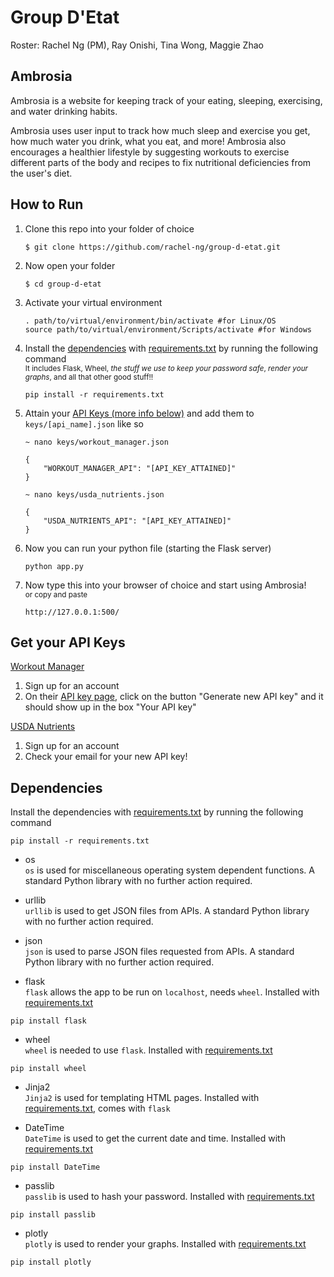 # Group D'Etat

Roster: Rachel Ng (PM), Ray Onishi, Tina Wong, Maggie Zhao

## Ambrosia

Ambrosia is a website for keeping track of your eating, sleeping, exercising, and water drinking habits. 

Ambrosia uses user input to track how much sleep and exercise you get, how much water you drink, what you eat, and more! Ambrosia also encourages a healthier lifestyle by suggesting workouts to exercise different parts of the body and recipes to fix nutritional deficiencies from the user's diet. 

## How to Run

1. Clone this repo into your folder of choice 

    ```
    $ git clone https://github.com/rachel-ng/group-d-etat.git
    ```

2. Now open your folder

    ```
    $ cd group-d-etat
    ```

3. Activate your virtual environment 

    ```
    . path/to/virtual/environment/bin/activate #for Linux/OS
    source path/to/virtual/environment/Scripts/activate #for Windows
    ```

4. Install the [dependencies](#dependencies) with [requirements.txt](requirements.txt) by running the following command  
<sup>It includes Flask, Wheel, *the stuff we use to keep your password safe*, *render your graphs*, and all that other good stuff!!</sup>

    ```
    pip install -r requirements.txt
    ```

5. Attain your [API Keys (more info below)](#get-your-api-keys) and add them to `keys/[api_name].json` like so  

    ```
    ~ nano keys/workout_manager.json
    ```
    ```
    {
        "WORKOUT_MANAGER_API": "[API_KEY_ATTAINED]"
    }
    ```


    ```
    ~ nano keys/usda_nutrients.json
    ```
    ```
    {
        "USDA_NUTRIENTS_API": "[API_KEY_ATTAINED]"
    }
    ```

6. Now you can run your python file (starting the Flask server)

    ```
    python app.py
    ```

7. Now type this into your browser of choice and start using Ambrosia!  
<sup>or copy and paste</sup>

    ```
    http://127.0.0.1:500/
    ```


## Get your API Keys 

[Workout Manager](https://wger.de/en/user/api-key)

1. Sign up for an account
2. On their [API key page](https://wger.de/en/user/api-key), click on the button "Generate new API key" and it should show up in the box "Your API key" 

[USDA Nutrients](https://api.data.gov/signup/)

1. Sign up for an account
2. Check your email for your new API key! 

## Dependencies 

Install the dependencies with [requirements.txt](requirements.txt) by running the following command

```
pip install -r requirements.txt
```

- os  
`os` is used for miscellaneous operating system dependent functions. A standard Python library with no further action required.

- urllib  
`urllib` is used to get JSON files from APIs. A standard Python library with no further action required. 

- json  
`json` is used to parse JSON files requested from APIs. A standard Python library with no further action required. 

- flask  
`flask` allows the app to be run on `localhost`, needs `wheel`. Installed with [requirements.txt](requirements.txt) 

```
pip install flask
```

- wheel  
`wheel` is needed to use `flask`. Installed with [requirements.txt](requirements.txt) 

```
pip install wheel
```

- Jinja2  
`Jinja2` is used for templating HTML pages. Installed with [requirements.txt](requirements.txt), comes with `flask`

- DateTime  
`DateTime` is used to get the current date and time. Installed with [requirements.txt](requirements.txt) 

```
pip install DateTime
```

- passlib  
`passlib` is used to hash your password. Installed with [requirements.txt](requirements.txt) 

```
pip install passlib
```

- plotly  
`plotly` is used to render your graphs. Installed with [requirements.txt](requirements.txt) 

```
pip install plotly
```
